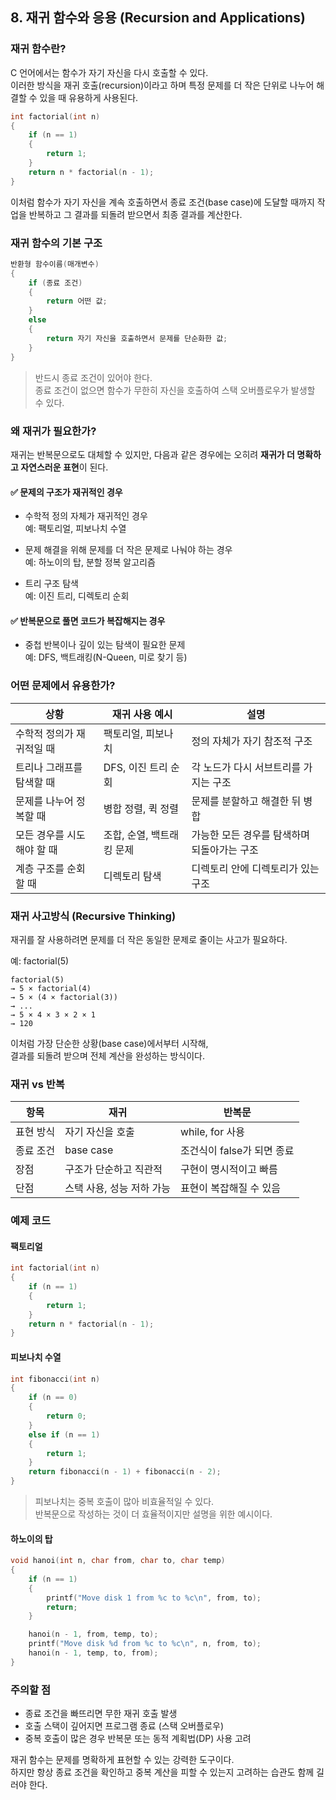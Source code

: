 ## 8. 재귀 함수와 응용 (Recursion and Applications)

### 재귀 함수란?

C 언어에서는 함수가 자기 자신을 다시 호출할 수 있다.  
이러한 방식을 재귀 호출(recursion)이라고 하며 특정 문제를 더 작은 단위로 나누어 해결할 수 있을 때 유용하게 사용된다.

```c
int factorial(int n)
{
    if (n == 1)
    {
        return 1;
    }
    return n * factorial(n - 1);
}
```

이처럼 함수가 자기 자신을 계속 호출하면서 종료 조건(base case)에 도달할 때까지 작업을 반복하고
그 결과를 되돌려 받으면서 최종 결과를 계산한다.

### 재귀 함수의 기본 구조

```c
반환형 함수이름(매개변수)
{
    if (종료 조건)
    {
        return 어떤 값;
    }
    else
    {
        return 자기 자신을 호출하면서 문제를 단순화한 값;
    }
}
```

> 반드시 종료 조건이 있어야 한다.  
> 종료 조건이 없으면 함수가 무한히 자신을 호출하여 스택 오버플로우가 발생할 수 있다.

### 왜 재귀가 필요한가?

재귀는 반복문으로도 대체할 수 있지만, 다음과 같은 경우에는 오히려 **재귀가 더 명확하고 자연스러운 표현**이 된다.

#### ✅ 문제의 구조가 재귀적인 경우

- 수학적 정의 자체가 재귀적인 경우  
  예: 팩토리얼, 피보나치 수열

- 문제 해결을 위해 문제를 더 작은 문제로 나눠야 하는 경우  
  예: 하노이의 탑, 분할 정복 알고리즘

- 트리 구조 탐색  
  예: 이진 트리, 디렉토리 순회

#### ✅ 반복문으로 풀면 코드가 복잡해지는 경우

- 중첩 반복이나 깊이 있는 탐색이 필요한 문제  
  예: DFS, 백트래킹(N-Queen, 미로 찾기 등)

### 어떤 문제에서 유용한가?

| 상황                       | 재귀 사용 예시             | 설명                                 |
|--------------------------|--------------------------|--------------------------------------|
| 수학적 정의가 재귀적일 때   | 팩토리얼, 피보나치          | 정의 자체가 자기 참조적 구조         |
| 트리나 그래프를 탐색할 때   | DFS, 이진 트리 순회         | 각 노드가 다시 서브트리를 가지는 구조 |
| 문제를 나누어 정복할 때     | 병합 정렬, 퀵 정렬           | 문제를 분할하고 해결한 뒤 병합       |
| 모든 경우를 시도해야 할 때 | 조합, 순열, 백트래킹 문제    | 가능한 모든 경우를 탐색하며 되돌아가는 구조 |
| 계층 구조를 순회할 때       | 디렉토리 탐색               | 디렉토리 안에 디렉토리가 있는 구조   |

### 재귀 사고방식 (Recursive Thinking)

재귀를 잘 사용하려면 문제를 더 작은 동일한 문제로 줄이는 사고가 필요하다.

예: factorial(5)

```
factorial(5)
→ 5 × factorial(4)
→ 5 × (4 × factorial(3))
→ ...
→ 5 × 4 × 3 × 2 × 1
→ 120
```

이처럼 가장 단순한 상황(base case)에서부터 시작해,  
결과를 되돌려 받으며 전체 계산을 완성하는 방식이다.

### 재귀 vs 반복

| 항목       | 재귀                       | 반복문                         |
|------------|----------------------------|--------------------------------|
| 표현 방식  | 자기 자신을 호출           | while, for 사용                 |
| 종료 조건  | base case                  | 조건식이 false가 되면 종료      |
| 장점       | 구조가 단순하고 직관적     | 구현이 명시적이고 빠름           |
| 단점       | 스택 사용, 성능 저하 가능  | 표현이 복잡해질 수 있음         |

### 예제 코드

#### 팩토리얼

```c
int factorial(int n)
{
    if (n == 1)
    {
        return 1;
    }
    return n * factorial(n - 1);
}
```

#### 피보나치 수열

```c
int fibonacci(int n)
{
    if (n == 0)
    {
        return 0;
    }
    else if (n == 1)
    {
        return 1;
    }
    return fibonacci(n - 1) + fibonacci(n - 2);
}
```

> 피보나치는 중복 호출이 많아 비효율적일 수 있다.  
> 반복문으로 작성하는 것이 더 효율적이지만 설명을 위한 예시이다.

#### 하노이의 탑

```c
void hanoi(int n, char from, char to, char temp)
{
    if (n == 1)
    {
        printf("Move disk 1 from %c to %c\n", from, to);
        return;
    }

    hanoi(n - 1, from, temp, to);
    printf("Move disk %d from %c to %c\n", n, from, to);
    hanoi(n - 1, temp, to, from);
}
```

### 주의할 점

- 종료 조건을 빠뜨리면 무한 재귀 호출 발생
- 호출 스택이 깊어지면 프로그램 종료 (스택 오버플로우)
- 중복 호출이 많은 경우 반복문 또는 동적 계획법(DP) 사용 고려

재귀 함수는 문제를 명확하게 표현할 수 있는 강력한 도구이다.  
하지만 항상 종료 조건을 확인하고 중복 계산을 피할 수 있는지 고려하는 습관도 함께 길러야 한다.